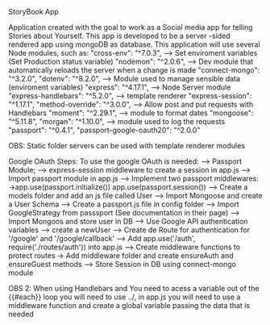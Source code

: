 StoryBook App

Application created with the goal to work as a Social media app for telling Stories about Yourself.
This app is developed to be a server -sided rendered app using mongoDB as database.
This application will use several Node modules, such as:
"cross-env": "^7.0.3", --> Set enviroment variables (Set Production status variable)
"nodemon": "^2.0.6", --> Dev module that automatically reloads the server when a change is made
"connect-mongo": "^3.2.0",
"dotenv": "^8.2.0", --> Module used to manage sensible data (enviroment variables)
"express": "^4.17.1", --> Node Server module
"express-handlebars": "^5.2.0", --> template renderer
"express-session": "^1.17.1",
"method-override": "^3.0.0", --> Allow post and put requests with Handlebars
"moment": "^2.29.1", --> module to format dates
"mongoose": "^5.11.8",
"morgan": "^1.10.0", --> module used to log the requests
"passport": "^0.4.1",
"passport-google-oauth20": "^2.0.0"

OBS: Static folder servers can be used with template renderer modules

Google OAuth Steps:
To use the google OAuth is needed:
--> Passport Module;
--> express-session middleware to create a session in app.js
--> Import passport module in app.js
--> Implement two passport middlewares:
->app.use(passport.initialize())
app.use(passport.session())
--> Create a models folder and add an js file called User
--> Import Mongoose and create a User Schema
--> Create a passport.js file in config folder
--> Import GoogleStrategy from passsport (See documentation in their page)
--> Import Mongoos and store user in DB
--> Use Google API authentication variables
--> create a newUser
--> Create de Route for authentication for '/google' and '/google/callback'
--> Add app.use('/auth', require('./routes/auth')) into app.js
--> Create middleware functions to protect routes
-> Add middleware folder and create ensureAuth and ensureGuest methods
--> Store Session in DB using connect-mongo module

OBS 2: When using Handlebars and You need to acess a variable out of the {{#each}} loop you will need to use ../, in
app.js you will need to use a middleware function and create a global variable passing the data that is needed

